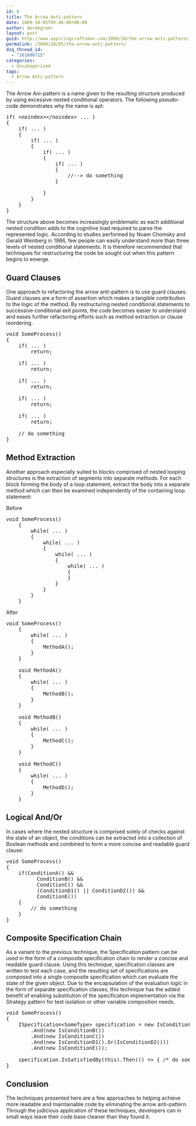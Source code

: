 ```yaml
---
id: 6
title: The Arrow Anti-pattern
date: 2009-10-05T09:46:00+00:00
author: derekgreer
layout: post
guid: http://www.aspiringcraftsman.com/2009/10/the-arrow-anti-pattern/
permalink: /2009/10/05/the-arrow-anti-pattern/
dsq_thread_id:
  - "261600715"
categories:
  - Uncategorized
tags:
  - Arrow Anti-pattern
---
```

The Arrow Ani-pattern is a name given to the resulting structure produced by using excessive nested conditional operators. The following pseudo-code demonstrates why the name is apt:

<pre class="brush:csharp">if( &lt;noindex>&lt;/noindex> ... )
{
    if( ... )
    {
        if( ... )
        {
            if( ... )
            {
                if( ... )
                {
                    //--&gt; do something
                }

            }
        }
    }
}
</pre>

The structure above becomes increasingly problematic as each additional nested condition adds to the cognitive load required to parse the represented logic. According to studies performed by Noam Chomsky and Gerald Weinberg in 1986, few people can easily understand more than three levels of nested conditional statements. It is therefore recommended that techniques for restructuring the code be sought out when this pattern begins to emerge.

## Guard Clauses

One approach to refactoring the arrow anti-pattern is to use guard clauses. Guard clauses are a form of assertion which makes a tangible contribution to the logic of the method. By restructuring nested conditional statements to successive conditional exit points, the code becomes easier to understand and eases further refactoring efforts such as method extraction or clause reordering.

<pre class="brush:csharp">void SomeProcess()
{
    if( ... )
        return;

    if( ... )
        return;

    if( ... )
        return;

    if( ... )
        return;

    if( ... )
        return;

    // do something
}
</pre>

## Method Extraction

Another approach especially suited to blocks comprised of nested looping structures is the extraction of segments into separate methods. For each block forming the body of a loop statement, extract the body into a separate method which can then be examined independently of the containing loop statement:

Before

<pre class="brush:csharp">void SomeProcess()
    {
        while( ... )
        {
            while( ... )
            {
                while( ... )
                {
                    while( ... )
                    {
                    }
                }
            }
        }
    }
</pre>

After

<pre class="brush:csharp">void SomeProcess()
    {
        while( ... )
        {
            MethodA();
        }
    }

    void MethodA()
    {
        while( ... )
        {
            MethodB();
        }
    }

    void MethodB()
    {
        while( ... )
        {
            MethodC();
        }
    }

    void MethodC()
    {
        while( ... )
        {
            MethodD();
        }
    }
</pre>

## Logical And/Or

In cases where the nested structure is comprised solely of checks against the state of an object, the conditions can be extracted into a collection of Boolean methods and combined to form a more concise and readable guard clause:

<pre class="brush:csharp">void SomeProcess()
{
    if(ConditionA() &&
          ConditionB() &&
          ConditionC() &&
          (ConditionD1() || ConditionD2()) &&
          ConditionE())
    {
        // do something
    }
}
</pre>

## Composite Specification Chain

As a variant to the previous technique, the Specification pattern can be used in the form of a composite specification chain to render a concise and readable guard clause. Using this technique, specification classes are written to test each case, and the resulting set of specifications are composed into a single composite specification which can evaluate the state of the given object. Due to the encapsulation of the evaluation logic in the form of separate specification classes, this technique has the added benefit of enabling substitution of the specification implementation via the Strategy pattern for test isolation or other variable composition needs.

<pre class="brush:csharp">void SomeProcess()
{
    ISpecification&lt;SomeType&gt; specification = new IsConditionA()
        .And(new IsConditionB())
        .And(new IsConditionC())
        .And(new IsConditionD1().Or(IsConditionD2()))
        .And(new IsConditionE());

    specification.IsSatisfiedBy(this).Then(() =&gt; { /* do something */ });
}
</pre>

## Conclusion

The techniques presented here are a few approaches to helping achieve more readable and maintainable code by eliminating the arrow anti-pattern. Through the judicious application of these techniques, developers can in small ways leave their code base cleaner than they found it.